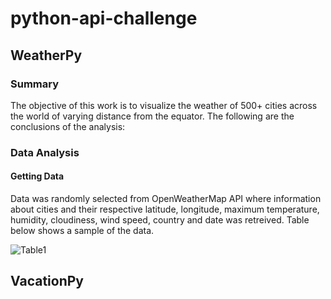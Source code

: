 # python-api-challenge
## WeatherPy

### Summary
The objective of this work is to visualize the weather of 500+ cities across the world of varying distance from the equator.
The following are the conclusions of the analysis:

### Data Analysis
#### Getting Data
Data was randomly selected from OpenWeatherMap API where information about cities and their respective latitude, longitude, maximum temperature, humidity, cloudiness, wind speed, country and date was retreived. Table below shows a sample of the data.

![Table1](Images/Table1.jpg)




## VacationPy
